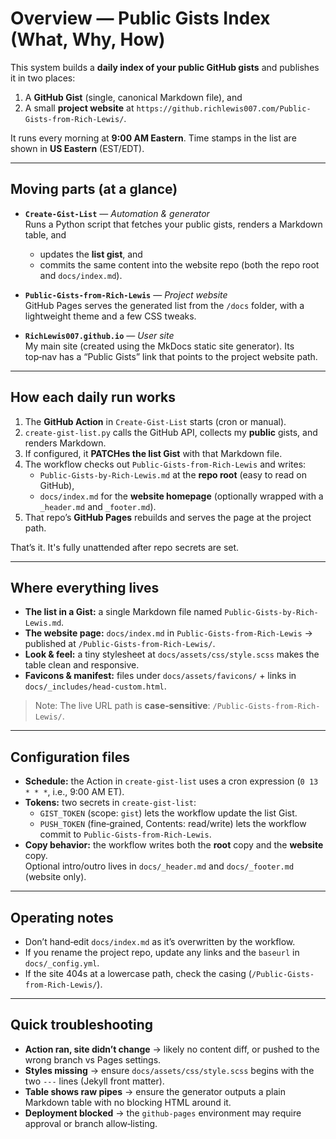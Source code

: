 # Overview — Public Gists Index (What, Why, How)

This system builds a **daily index of your public GitHub gists** and publishes it in two places:
1) A **GitHub Gist** (single, canonical Markdown file), and
2) A small **project website** at `https://github.richlewis007.com/Public-Gists-from-Rich-Lewis/`.

It runs every morning at **9:00 AM Eastern**. Time stamps in the list are shown in **US Eastern** (EST/EDT).

---

## Moving parts (at a glance)

- **`Create-Gist-List`** — *Automation & generator*  
  Runs a Python script that fetches your public gists, renders a Markdown table, and
  - updates the **list gist**, and
  - commits the same content into the website repo (both the repo root and `docs/index.md`).

- **`Public-Gists-from-Rich-Lewis`** — *Project website*  
  GitHub Pages serves the generated list from the `/docs` folder, with a lightweight theme and a few CSS tweaks.

- **`RichLewis007.github.io`** — *User site*  
  My main site (created using the MkDocs static site generator). Its top‑nav has a “Public Gists” link that points to the project website path.

---

## How each daily run works

1. The **GitHub Action** in `Create-Gist-List` starts (cron or manual).
2. `create-gist-list.py` calls the GitHub API, collects my **public** gists, and renders Markdown.
3. If configured, it **PATCHes the list Gist** with that Markdown file.
4. The workflow checks out `Public-Gists-from-Rich-Lewis` and writes:
   - `Public-Gists-by-Rich-Lewis.md` at the **repo root** (easy to read on GitHub),
   - `docs/index.md` for the **website homepage** (optionally wrapped with a `_header.md` and `_footer.md`).
5. That repo’s **GitHub Pages** rebuilds and serves the page at the project path.

That’s it. It's fully unattended after repo secrets are set.

---

## Where everything lives

- **The list in a Gist:** a single Markdown file named `Public-Gists-by-Rich-Lewis.md`.
- **The website page:** `docs/index.md` in `Public-Gists-from-Rich-Lewis` → published at `/Public-Gists-from-Rich-Lewis/`.
- **Look & feel:** a tiny stylesheet at `docs/assets/css/style.scss` makes the table clean and responsive.
- **Favicons & manifest:** files under `docs/assets/favicons/` + links in `docs/_includes/head-custom.html`.

> Note: The live URL path is **case‑sensitive**: `/Public-Gists-from-Rich-Lewis/`.

---

## Configuration files

- **Schedule:** the Action in `create-gist-list` uses a cron expression (`0 13 * * *`, i.e., 9:00 AM ET).  
- **Tokens:** two secrets in `create-gist-list`:
  - `GIST_TOKEN` (scope: `gist`) lets the workflow update the list Gist.
  - `PUSH_TOKEN` (fine‑grained, Contents: read/write) lets the workflow commit to `Public-Gists-from-Rich-Lewis`.
- **Copy behavior:** the workflow writes both the **root** copy and the **website** copy.  
  Optional intro/outro lives in `docs/_header.md` and `docs/_footer.md` (website only).

---

## Operating notes

- Don’t hand‑edit `docs/index.md` as it’s overwritten by the workflow.
- If you rename the project repo, update any links and the `baseurl` in `docs/_config.yml`.
- If the site 404s at a lowercase path, check the casing (`/Public-Gists-from-Rich-Lewis/`).

---

## Quick troubleshooting

- **Action ran, site didn’t change** → likely no content diff, or pushed to the wrong branch vs Pages settings.
- **Styles missing** → ensure `docs/assets/css/style.scss` begins with the two `---` lines (Jekyll front matter).
- **Table shows raw pipes** → ensure the generator outputs a plain Markdown table with no blocking HTML around it.
- **Deployment blocked** → the `github-pages` environment may require approval or branch allow‑listing.
